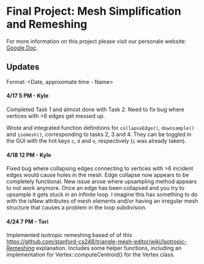 # Final Project: Mesh Simplification and Remeshing

For more information on this project please visit our personale website: [Google Doc](https://docs.google.com/document/d/1qjw-ya-W3nCAa2ioy9zzPrihgbScVYsUZLmRqXt_J2I/edit).

## Updates

Format: <Date, approximate time - Name>

#### 4/17 5 PM - Kyle
Completed Task 1 and almost done with Task 2. Need to fix bug where vertices with >6 edges get messed up.

Wrote and integrated function definitions for `collapseEdge()`, `downsample()` and `isomesh()`, corresponding to tasks 2, 3 and 4. They can be toggled in the GUI with the hot keys `c`,  `d` and `o`, respectively (`i` was already taken).

#### 4/18 12 PM - Kyle
Fixed bug where collapsing edges connecting to vertices with >6 incident edges would cause holes in the mesh. Edge collapse now appears to be completely functional.
New issue arose where upsampling method appears to not work anymore. Once an edge has been collapsed and you try to upsample it gets stuck in an infinite loop. I imagine this has something to do with the isNew attributes of mesh elements and/or having an irregular mesh structure that causes a problem in the loop subdivision.

#### 4/24 7 PM - Tori
Implemented isotropic remeshing based of of this https://github.com/stanford-cs248/triangle-mesh-editor/wiki/Isotropic-Remeshing explanation. Includes some helper functions, including an implementation for Vertex::computeCentroid() for the Vertex class.
